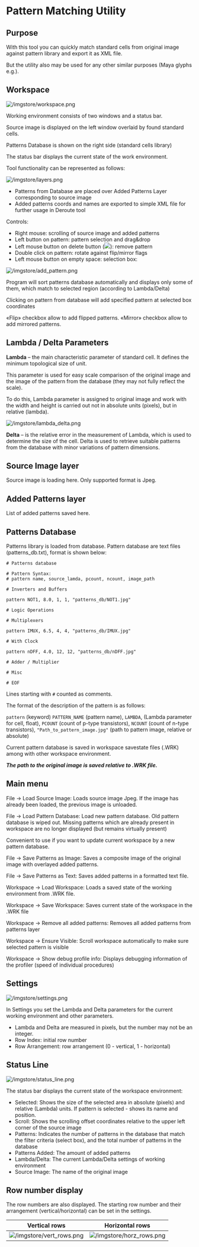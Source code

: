 # Pattern Matching Utility

## Purpose

With this tool you can quickly match standard cells from original image against pattern library and export it as XML file.

But the utility also may be used for any other similar purposes (Maya glyphs e.g.).

## Workspace

![/imgstore/workspace.png](/imgstore/workspace.png)

Working environment consists of two windows and a status bar.

Source image is displayed on the left window overlaid by found standard cells.

Patterns Database is shown on the right side (standard cells library)

The status bar displays the current state of the work environment.

Tool functionality can be represented as follows:

![/imgstore/layers.png](/imgstore/layers.png)

- Patterns from Database are placed over Added Patterns Layer corresponding to source image
- Added patterns coords and names are exported to simple XML file for further usage in Deroute tool

Controls:

- Right mouse: scrolling of source image and added patterns
- Left button on pattern: pattern selection and drag&drop
- Left mouse button on delete button (<img src="/imgstore/remove_button.png"/>): remove pattern
- Double click on pattern: rotate against flip/mirror flags
- Left mouse button on empty space: selection box:

![/imgstore/add_pattern.png](/imgstore/add_pattern.png)

Program will sort patterns database automatically and displays only some of them, which match to selected region (according to Lambda/Delta)

Clicking on pattern from database will add specified pattern at selected box coordinates

«Flip» checkbox allow to add flipped patterns. «Mirror» checkbox allow to add mirrored patterns.

## Lambda / Delta Parameters

**Lambda** – the main characteristic parameter of standard cell. It defines the minimum topological size of unit.

This parameter is used for easy scale comparison of the original image and the image of the pattern from the database (they may not fully reflect the scale).

To do this, Lambda parameter is assigned to original image and work with the width and height is carried out not in absolute units (pixels), but in relative (lambda).

![/imgstore/lambda_delta.png](/imgstore/lambda_delta.png)

**Delta** – is the relative error in the measurement of Lambda, which is used to determine the size of the cell. Delta is used to retrieve suitable patterns from the database with minor variations of pattern dimensions.

## Source Image layer

Source image is loading here. Only supported format is Jpeg.

## Added Patterns layer

List of added patterns saved here.

## Patterns Database

Patterns library is loaded from database. Pattern database are text files (patterns_db.txt), format is shown below:

```
# Patterns database

# Pattern Syntax:
# pattern name, source_lamda, pcount, ncount, image_path

# Inverters and Buffers

pattern NOT1, 8.0, 1, 1, "patterns_db/NOT1.jpg"

# Logic Operations

# Multiplexers

pattern IMUX, 6.5, 4, 4, "patterns_db/IMUX.jpg"

# With Clock

pattern nDFF, 4.0, 12, 12, "patterns_db/nDFF.jpg"

# Adder / Multiplier

# Misc

# EOF
```

Lines starting with `#` counted as comments.

The format of the description of the pattern is as follows:

`pattern` (keyword) `PATTERN_NAME` (pattern name), `LAMBDA`, (Lambda parameter for cell, float), `PCOUNT` (count of p-type transistors), `NCOUNT` (count of n-type transistors), `"Path_to_pattern_image.jpg"` (path to pattern image, relative or absolute)

Current pattern database is saved in workspace savestate files (.WRK) among with other workspace environment.

**_The path to the original image is saved relative to .WRK file._**

## Main menu

File → Load Source Image: Loads source image Jpeg. If the image has already been loaded, the previous image is unloaded.

File → Load Pattern Database: Load new pattern database. Old pattern database is wiped out. Missing patterns which are already present in workspace are no longer displayed (but remains virtually present)

Convenient to use if you want to update current workspace by a new pattern database.

File → Save Patterns as Image: Saves a composite image of the original image with overlayed added patterns.

File → Save Patterns as Text: Saves added patterns in a formatted text file.

Workspace → Load Workspace: Loads a saved state of the working environment from .WRK file.

Workspace → Save Workspace: Saves current state of the workspace in the .WRK file

Workspace → Remove all added patterns: Removes all added patterns from patterns layer

Workspace → Ensure Visible: Scroll workspace automatically to make sure selected pattern is visible

Workspace → Show debug profile info: Displays debugging information of the profiler (speed of individual procedures)

## Settings

![/imgstore/settings.png](/imgstore/settings.png)

In Settings you set the Lambda and Delta parameters for the current working environment and other parameters.

- Lambda and Delta are measured in pixels, but the number may not be an integer.
- Row Index: initial row number
- Row Arrangement: row arrangement (0 - vertical, 1 - horizontal)

## Status Line

![/imgstore/status_line.png](/imgstore/status_line.png)

The status bar displays the current state of the workspace environment:

- Selected: Shows the size of the selected area in absolute (pixels) and relative (Lambda) units. If pattern is selected - shows its name and position.
- Scroll: Shows the scrolling offset coordinates relative to the upper left corner of the source image
- Patterns: Indicates the number of patterns in the database that match the filter criteria (select box), and the total number of patterns in the database
- Patterns Added: The amount of added patterns
- Lambda/Delta: The current Lambda/Delta settings of working environment
- Source Image: The name of the original image

## Row number display

The row numbers are also displayed. The starting row number and their arrangement (vertical/horizontal) can be set in the settings.

|Vertical rows|Horizontal rows|
|---|---|
|![/imgstore/vert_rows.png](/imgstore/vert_rows.png)|![/imgstore/horz_rows.png](/imgstore/horz_rows.png)|
